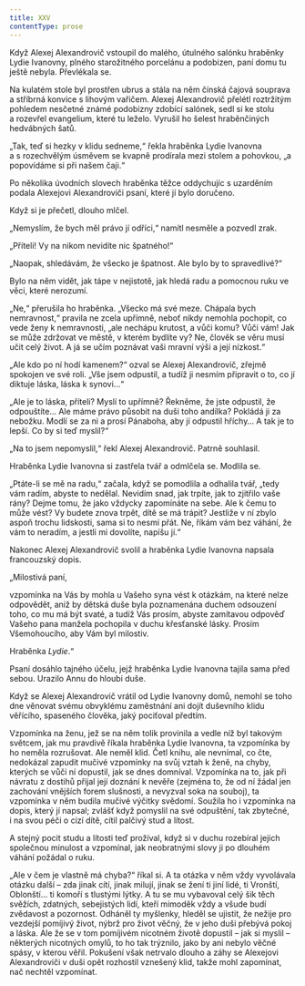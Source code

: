 ```yaml
---
title: XXV
contentType: prose
---
```


<section>

Když Alexej Alexandrovič vstoupil do malého, útulného salónku hraběnky Lydie Ivanovny, plného starožitného porcelánu a podobizen, paní domu tu ještě nebyla. Převlékala se.

Na kulatém stole byl prostřen ubrus a stála na něm čínská čajová souprava a stříbrná konvice s lihovým vařičem. Alexej Alexandrovič přelétl roztržitým pohledem nesčetné známé podobizny zdobící salónek, sedl si ke stolu a rozevřel evangelium, které tu leželo. Vyrušil ho šelest hraběnčiných hedvábných šatů.

„Tak, teď si hezky v klidu sedneme,“ řekla hraběnka Lydie Ivanovna a s rozechvělým úsměvem se kvapně prodírala mezi stolem a pohovkou, „a popovídáme si při našem čaji.“

Po několika úvodních slovech hraběnka těžce oddychujíc s uzarděním podala Alexejovi Alexandroviči psaní, které jí bylo doručeno.

Když si je přečetl, dlouho mlčel.

„Nemyslím, že bych měl právo jí odříci,“ namítl nesměle a pozvedl zrak.

„Příteli! Vy na nikom nevidíte nic špatného!“

„Naopak, shledávám, že všecko je špatnost. Ale bylo by to spravedlivé?“

Bylo na něm vidět, jak tápe v nejistotě, jak hledá radu a pomocnou ruku ve věci, které nerozumí.

„Ne,“ přerušila ho hraběnka. „Všecko má své meze. Chápala bych nemravnost,“ pravila ne zcela upřímně, neboť nikdy nemohla pochopit, co vede ženy k nemravnosti, „ale nechápu krutost, a vůči komu? Vůči vám! Jak se může zdržovat ve městě, v kterém bydlíte vy? Ne, člověk se věru musí učit celý život. A já se učím poznávat vaši mravní výši a její nízkost.“

„Ale kdo po ní hodí kamenem?“ ozval se Alexej Alexandrovič, zřejmě spokojen ve své roli. „Vše jsem odpustil, a tudíž ji nesmím připravit o to, co jí diktuje láska, láska k synovi…“

„Ale je to láska, příteli? Myslí to upřímně? Řekněme, že jste odpustil, že odpouštíte… Ale máme právo působit na duši toho andílka? Pokládá ji za nebožku. Modlí se za ni a prosí Pánaboha, aby jí odpustil hříchy… A tak je to lepší. Co by si teď myslil?“

„Na to jsem nepomyslil,“ řekl Alexej Alexandrovič. Patrně souhlasil.

Hraběnka Lydie Ivanovna si zastřela tvář a odmlčela se. Modlila se.

„Ptáte-li se mě na radu,“ začala, když se pomodlila a odhalila tvář, „tedy vám radím, abyste to nedělal. Nevidím snad, jak trpíte, jak to zjitřilo vaše rány? Dejme tomu, že jako vždycky zapomínáte na sebe. Ale k čemu to může vést? Vy budete znova trpět, dítě se má trápit? Jestliže v ní zbylo aspoň trochu lidskosti, sama si to nesmí přát. Ne, říkám vám bez váhání, že vám to neradím, a jestli mi dovolíte, napíšu jí.“

Nakonec Alexej Alexandrovič svolil a hraběnka Lydie Ivanovna napsala francouzský dopis.

</section>

<section>

„Milostivá paní,

vzpomínka na Vás by mohla u Vašeho syna vést k otázkám, na které nelze odpovědět, aniž by dětská duše byla poznamenána duchem odsouzení toho, co mu má být svaté, a tudíž Vás prosím, abyste zamítavou odpověď Vašeho pana manžela pochopila v duchu křesťanské lásky. Prosím Všemohoucího, aby Vám byl milostiv.

Hraběnka _Lydie_.“

Psaní dosáhlo tajného účelu, jejž hraběnka Lydie Ivanovna tajila sama před sebou. Urazilo Annu do hloubi duše.

Když se Alexej Alexandrovič vrátil od Lydie Ivanovny domů, nemohl se toho dne věnovat svému obvyklému zaměstnání ani dojít duševního klidu věřícího, spaseného člověka, jaký pociťoval předtím.

Vzpomínka na ženu, jež se na něm tolik provinila a vedle níž byl takovým světcem, jak mu pravdivě říkala hraběnka Lydie Ivanovna, ta vzpomínka by ho neměla rozrušovat. Ale neměl klid. Četl knihu, ale nevnímal, co čte, nedokázal zapudit mučivé vzpomínky na svůj vztah k ženě, na chyby, kterých se vůči ní dopustil, jak se dnes domníval. Vzpomínka na to, jak při návratu z dostihů přijal její doznání k nevěře (zejména to, že od ní žádal jen zachování vnějších forem slušnosti, a nevyzval soka na souboj), ta vzpomínka v něm budila mučivé výčitky svědomí. Soužila ho i vzpomínka na dopis, který jí napsal; zvlášť když pomyslil na své odpuštění, tak zbytečné, i na svou péči o cizí dítě, cítil palčivý stud a lítost.

A stejný pocit studu a lítosti teď prožíval, když si v duchu rozebíral jejich společnou minulost a vzpomínal, jak neobratnými slovy ji po dlouhém váhání požádal o ruku.

„Ale v čem je vlastně má chyba?“ říkal si. A ta otázka v něm vždy vyvolávala otázku další – zda jinak cítí, jinak milují, jinak se žení ti jiní lidé, ti Vronští, Oblonští… ti komoří s tlustými lýtky. A tu se mu vybavoval celý šik těch svěžích, zdatných, sebejistých lidí, kteří mimoděk vždy a všude budí zvědavost a pozornost. Odháněl ty myšlenky, hleděl se ujistit, že nežije pro vezdejší pomíjivý život, nýbrž pro život věčný, že v jeho duši přebývá pokoj a láska. Ale že se v tom pomíjivém nicotném životě dopustil – jak si myslil – některých nicotných omylů, to ho tak trýznilo, jako by ani nebylo věčné spásy, v kterou věřil. Pokušení však netrvalo dlouho a záhy se Alexejovi Alexandroviči v duši opět rozhostil vznešený klid, takže mohl zapomínat, nač nechtěl vzpomínat.

</section>
